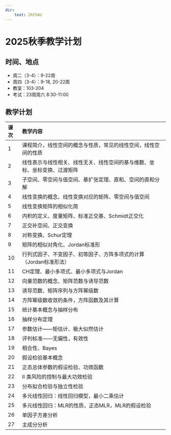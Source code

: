 ```yaml
---
dir:
    text: 2025AU
---
```

# 2025秋季教学计划

## 时间、地点

- 周二（3-4）：9-22周
- 周四（3-4）：9-18, 20-22周
- 教室：103-204
- 考试：23周周六 8:30-11:00


## 教学计划

|课次|教学内容|
|:-|:-|
|1|  课程简介，线性空间的概念与性质，常见的线性空间，线性空间的性质|
|2|  线性表示与线性相关、线性无关、线性空间的基与维数、坐标、坐标变换、过渡矩阵|
|3|  子空间、零空间与值空间、基扩张定理、直和、空间的直和分解|
|4|  线性变换的概念、线性变换对应的矩阵、零空间与值空间|
|5|  线性变换矩阵的相似化简|
|6|  内积的定义、度量矩阵、标准正交基、Schmidt正交化|
|7|  正交补空间、正交变换|
|8|  对称变换、Schur定理|
|9|  矩阵的相似对角化、Jordan标准形|
|10|  行列式因子、不变因子、初等因子、方阵多项式的计算（Jordan标准形法）|
|11|  CH定理、最小多项式、最小多项式与Jordan| 标准形的关系
|12|  向量范数的概念、矩阵范数与诱导范数|
|13|  诱导范数、矩阵序列与方阵幂级数|
|14|  方阵幂级数收敛的条件，方阵函数及其计算|
|15|  统计基本概念与抽样分布|
|16|  抽样分布定理|
|17|  参数估计——矩估计、极大似然估计|
|18|  评判标准——无偏性，有效性|
|19|  相合性、Bayes| 估计，区间估计（单正态总体）、区间估计（双正态总体）
|20|  假设检验基本概念|
|21|  正态总体参数的假设检验、功效函数|
|22|  II 类风险的控制与最大功效检验|
|23|  分布拟合检验与独立性检验|
|24|  多元线性回归：线性回归模型，最小二乘估计|
|25|  多元线性回归：MLR的性质，正态MLR，MLR的假设检验|
|26|  单因子方差分析|
|27|  主成分分析|
